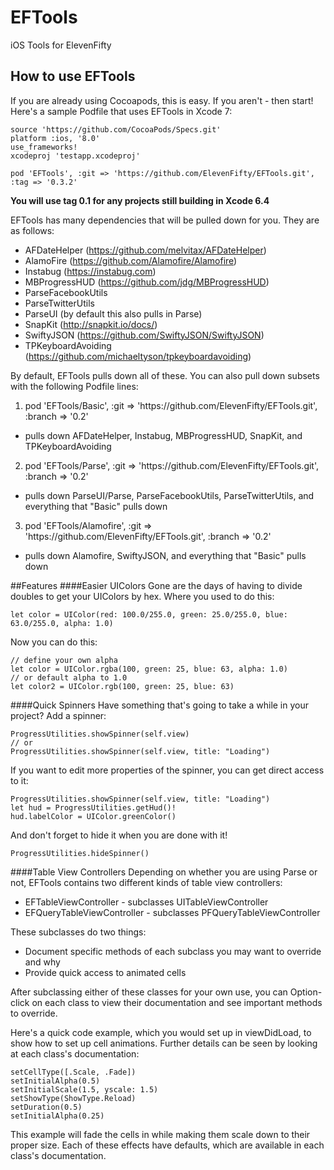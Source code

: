 # EFTools
iOS Tools for ElevenFifty

## How to use EFTools
If you are already using Cocoapods, this is easy. If you aren't - then start!  Here's a sample Podfile that uses EFTools in Xcode 7:

```
source 'https://github.com/CocoaPods/Specs.git'
platform :ios, '8.0'
use_frameworks!
xcodeproj 'testapp.xcodeproj'

pod 'EFTools', :git => 'https://github.com/ElevenFifty/EFTools.git', :tag => '0.3.2'
```

**You will use tag 0.1 for any projects still building in Xcode 6.4**

EFTools has many dependencies that will be pulled down for you.  They are as follows:
* AFDateHelper (https://github.com/melvitax/AFDateHelper)
* AlamoFire (https://github.com/Alamofire/Alamofire)
* Instabug (https://instabug.com)
* MBProgressHUD (https://github.com/jdg/MBProgressHUD)
* ParseFacebookUtils
* ParseTwitterUtils
* ParseUI (by default this also pulls in Parse)
* SnapKit (http://snapkit.io/docs/)
* SwiftyJSON (https://github.com/SwiftyJSON/SwiftyJSON)
* TPKeyboardAvoiding (https://github.com/michaeltyson/tpkeyboardavoiding)

By default, EFTools pulls down all of these.  You can also pull down subsets with the following Podfile lines:

1. pod 'EFTools/Basic', :git => 'https://github\.com/ElevenFifty/EFTools.git', :branch => '0.2'
  * pulls down AFDateHelper, Instabug, MBProgressHUD, SnapKit, and TPKeyboardAvoiding
2. pod 'EFTools/Parse', :git => 'https://github\.com/ElevenFifty/EFTools.git', :branch => '0.2'
  * pulls down ParseUI/Parse, ParseFacebookUtils, ParseTwitterUtils, and everything that "Basic" pulls down
3. pod 'EFTools/Alamofire', :git => 'https://github\.com/ElevenFifty/EFTools.git', :branch => '0.2'
  * pulls down Alamofire, SwiftyJSON, and everything that "Basic" pulls down


##Features
####Easier UIColors
Gone are the days of having to divide doubles to get your UIColors by hex.  Where you used to do this:
```
let color = UIColor(red: 100.0/255.0, green: 25.0/255.0, blue: 63.0/255.0, alpha: 1.0)
```
Now you can do this:
```
// define your own alpha
let color = UIColor.rgba(100, green: 25, blue: 63, alpha: 1.0)
// or default alpha to 1.0
let color2 = UIColor.rgb(100, green: 25, blue: 63)
```

####Quick Spinners
Have something that's going to take a while in your project?  Add a spinner:
```
ProgressUtilities.showSpinner(self.view)
// or
ProgressUtilities.showSpinner(self.view, title: "Loading")
```

If you want to edit more properties of the spinner, you can get direct access to it:
```
ProgressUtilities.showSpinner(self.view, title: "Loading")
let hud = ProgressUtilities.getHud()!
hud.labelColor = UIColor.greenColor()
```

And don't forget to hide it when you are done with it!
```
ProgressUtilities.hideSpinner()
```

####Table View Controllers
Depending on whether you are using Parse or not, EFTools contains two different kinds of table view controllers:
* EFTableViewController - subclasses UITableViewController
* EFQueryTableViewController - subclasses PFQueryTableViewController

These subclasses do two things:
* Document specific methods of each subclass you may want to override and why
* Provide quick access to animated cells

After subclassing either of these classes for your own use, you can Option-click on each class to view their documentation and see important methods to override.

Here's a quick code example, which you would set up in viewDidLoad, to show how to set up cell animations.  Further details can be seen by looking at each class's documentation:

```
setCellType([.Scale, .Fade])
setInitialAlpha(0.5)
setInitialScale(1.5, yscale: 1.5)
setShowType(ShowType.Reload)
setDuration(0.5)
setInitialAlpha(0.25)
```

This example will fade the cells in while making them scale down to their proper size.  Each of these effects have defaults, which are available in each class's documentation.
